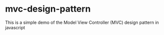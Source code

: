 # mvc-design-pattern
This is a simple demo of the Model View Controller (MVC) design pattern in javascript
